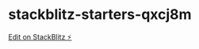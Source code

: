 # stackblitz-starters-qxcj8m

[Edit on StackBlitz ⚡️](https://stackblitz.com/edit/stackblitz-starters-qxcj8m)